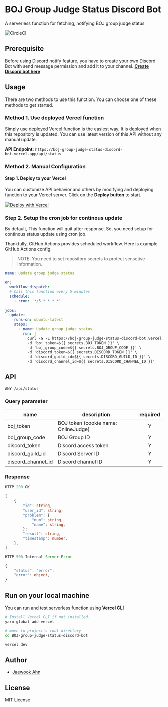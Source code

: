 # BOJ Group Judge Status Discord Bot

A serverless function for fetching, notifying BOJ group judge status

![CircleCI](https://img.shields.io/circleci/build/github/Jaewoook/BOJ-group-judge-status-discord-bot)

## Prerequisite

Before using Discord notify feature, you have to create your own Discord Bot with send message permission and add it to your channel. **[Create Discord bot here](https://discord.com/developers/applications)**

## Usage

There are two methods to use this function. You can choose one of these methods to get started.

### Method 1. Use deployed Vercel function

Simply use deployed Vercel function is the easiest way. It is deployed when this repository is updated. You can use latest version of this API without any manual update.

**API Endpoint:** `https://boj-group-judge-status-discord-bot.vercel.app/api/status`

### Method 2. Manual Configuration

#### Step 1. Deploy to your Vercel

You can customize API behavior and others by modifying and deploying function to your Vercel server. Click on the **Deploy button** to start.

[![Deploy with Vercel](https://vercel.com/button)](https://vercel.com/new/git/external?repository-url=https%3A%2F%2Fgithub.com%2FJaewoook%2FBOJ-group-judge-status-discord-bot)

### Step 2. Setup the cron job for continous update

By default, This function will quit after response. So, you need setup for continous status update using cron job.

Thankfully, GitHub Actions provides scheduled workflow. Here is example GitHub Actions config.

> NOTE: You need to set repository secrets to protect sensetive information.

```yaml
name: Update group judge status

on:
  workflow_dispatch:
  # Call this function every 5 minutes
  schedule:
    - cron: '*/5 * * * *'

jobs:
  update:
    runs-on: ubuntu-latest
    steps:
      - name: Update group judge status
        run: |
          curl -G -L https://boj-group-judge-status-discord-bot.vercel.app/api/status \
          -d 'boj_token=${{ secrets.BOJ_TOKEN }}' \
          -d 'boj_group_code=${{ secrets.BOJ_GROUP_CODE }}' \
          -d 'discord_token=${{ secrets.DISCORD_TOKEN }}' \
          -d 'discord_guild_id=${{ secrets.DISCORD_GUILD_ID }}' \
          -d 'discord_channel_id=${{ secrets.DISCORD_CHANNEL_ID }}'
```

## API

```
ANY /api/status
```

### Query parameter

| name | description | required |
|---|---|:---:|
| boj_token | BOJ token (cookie name: OnlineJudge) | Y |
| boj_group_code | BOJ Group ID | Y |
| discord_token | Discord access token | Y |
| discord_guild_id | Discord Server ID | Y |
| discord_channel_id | Discord channel ID | Y |

### Response

```ts
HTTP 200 OK

[
    {
        "id": string,
        "user_id": string,
        "problem": {
            "num": string,
            "name": string,
        };
        "result": string,
        "timestamp": number,
    },
]
```

```ts
HTTP 500 Internal Server Error

{
    "status": "error",
    "error": object,
}
```

## Run on your local machine

You can run and test serverless function using **Vercel CLI**

```sh
# Install Vercel CLI if not installed.
yarn global add vercel

# move to project's root directory
cd BOJ-group-judge-status-discord-bot

vercel dev
```

## Author

- [Jaewook Ahn](https://github.com/Jaewoook)

## License

MIT License
